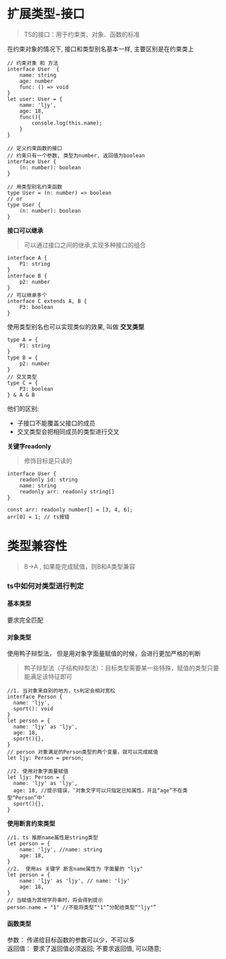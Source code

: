 # 扩展类型-接口

> TS的接口：用于约束类、对象、函数的标准

在约束对象的情况下, 接口和类型别名基本一样, 主要区别是在约束类上
```
// 约束对象 和 方法
interface User  {
    name: string
    age: number
    func: () => void
}
let user: User = {
    name: 'ljy',
    age: 18,
    func(){
        console.log(this.name);
    }
}

// 定义约束函数的接口
// 约束只有一个参数, 类型为number, 返回值为boolean 
interface User {
    (n: number): boolean
}

// 用类型别名约束函数
type User = (n: number) => boolean
// or
type User {
    (n: number): boolean
}
```

**接口可以继承**  
> 可以通过接口之间的继承,实现多种接口的组合

```
interface A {
    P1: string
}
interface B {
    p2: number
}
// 可以继承多个
interface C extends A, B {
    P3: boolean
}
```

使用类型别名也可以实现类似的效果, 叫做 **交叉类型**

```
type A = {
    P1: string
}
type B = {
    p2: number
}
// 交叉类型
type C = {
    P3: boolean
} & A & B
```

他们的区别:  
- 子接口不能覆盖父接口的成员
- 交叉类型会把相同成员的类型进行交叉

**关键字readonly**

> 修饰目标是只读的

```
interface User {
    readonly id: string
    name: string
    readonly arr: readonly string[]
}

const arr: readonly number[] = [3, 4, 6];
arr[0] = 1; // ts报错
```

# 类型兼容性

> B->A , 如果能完成赋值，则B和A类型兼容


### ts中如何对类型进行判定

#### 基本类型
要求完全匹配

#### 对象类型

使用鸭子辩型法， 但是用对象字面量赋值的时候，会进行更加严格的判断

> 鸭子辩型法（子结构辩型法）：目标类型需要某一些特殊，赋值的类型只要能满足该特征即可

```
//1. 当对象来自别的地方，ts判定会相对宽松
interface Person {
  name: 'ljy',
  sport(): void
}
let person = {
  name: 'ljy' as 'ljy',
  age: 18,
  sport(){},
}
// person 对象满足的Person类型的两个变量，就可以完成赋值
let ljy: Person = person;

//2. 使用对象字面量赋值
let ljy: Person = {
  name: 'ljy' as 'ljy',
  age: 18, //提示错误，‘对象文字可以只指定已知属性，并且“age”不在类型“Person”中’
  sport(){},
}
```

**使用断言约束类型**
```
//1. ts 推断name属性是string类型
let person = {
    name: 'ljy', //name: string
    age: 18,
}
//2.  使用as 关键字 断言name属性为 字面量的 "ljy"
let person = {
    name: 'ljy' as 'ljy', // name: 'ljy'
    age: 18,
}
// 当赋值为其他字符串时，将会得到提示
person.name = "1" //不能将类型“"1"”分配给类型“"ljy"”
```

#### 函数类型

参数： 传递给目标函数的参数可以少，不可以多  
返回值： 要求了返回值必须返回; 不要求返回值, 可以随意;